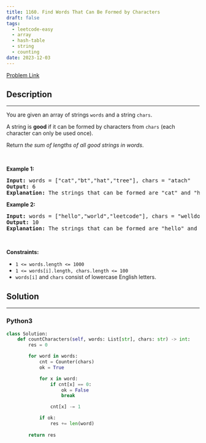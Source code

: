 ```yaml
---
title: 1160. Find Words That Can Be Formed by Characters
draft: false
tags: 
  - leetcode-easy
  - array
  - hash-table
  - string
  - counting
date: 2023-12-03
---
```


[Problem Link](https://leetcode.com/problems/find-words-that-can-be-formed-by-characters/)

## Description

---
<p>You are given an array of strings <code>words</code> and a string <code>chars</code>.</p>

<p>A string is <strong>good</strong> if it can be formed by characters from <code>chars</code> (each character can only be used once).</p>

<p>Return <em>the sum of lengths of all good strings in words</em>.</p>

<p>&nbsp;</p>
<p><strong class="example">Example 1:</strong></p>

<pre>
<strong>Input:</strong> words = [&quot;cat&quot;,&quot;bt&quot;,&quot;hat&quot;,&quot;tree&quot;], chars = &quot;atach&quot;
<strong>Output:</strong> 6
<strong>Explanation:</strong> The strings that can be formed are &quot;cat&quot; and &quot;hat&quot; so the answer is 3 + 3 = 6.
</pre>

<p><strong class="example">Example 2:</strong></p>

<pre>
<strong>Input:</strong> words = [&quot;hello&quot;,&quot;world&quot;,&quot;leetcode&quot;], chars = &quot;welldonehoneyr&quot;
<strong>Output:</strong> 10
<strong>Explanation:</strong> The strings that can be formed are &quot;hello&quot; and &quot;world&quot; so the answer is 5 + 5 = 10.
</pre>

<p>&nbsp;</p>
<p><strong>Constraints:</strong></p>

<ul>
	<li><code>1 &lt;= words.length &lt;= 1000</code></li>
	<li><code>1 &lt;= words[i].length, chars.length &lt;= 100</code></li>
	<li><code>words[i]</code> and <code>chars</code> consist of lowercase English letters.</li>
</ul>


## Solution

---
### Python3
``` py title='find-words-that-can-be-formed-by-characters'
class Solution:
    def countCharacters(self, words: List[str], chars: str) -> int:
        res = 0

        for word in words:
            cnt = Counter(chars)
            ok = True

            for x in word:
                if cnt[x] == 0:
                    ok = False
                    break

                cnt[x] -= 1

            if ok:
                res += len(word)
        
        return res
```

